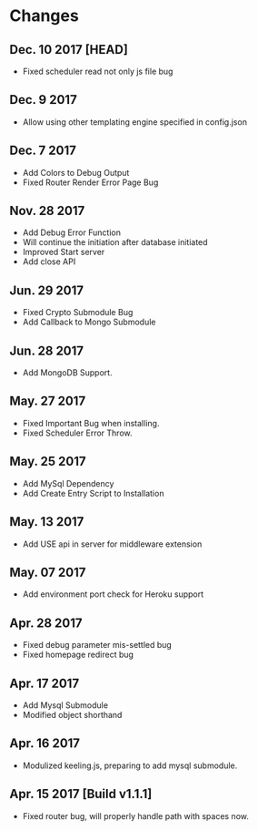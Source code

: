 # Changes

## Dec. 10 2017 [HEAD]

- Fixed scheduler read not only js file bug

## Dec. 9 2017

- Allow using other templating engine specified in config.json

## Dec. 7 2017

- Add Colors to Debug Output
- Fixed Router Render Error Page Bug

## Nov. 28 2017

- Add Debug Error Function
- Will continue the initiation after database initiated
- Improved Start server
- Add close API

## Jun. 29 2017

- Fixed Crypto Submodule Bug
- Add Callback to Mongo Submodule

## Jun. 28 2017

- Add MongoDB Support.

## May. 27 2017

- Fixed Important Bug when installing.
- Fixed Scheduler Error Throw.

## May. 25 2017

- Add MySql Dependency
- Add Create Entry Script to Installation

## May. 13 2017

- Add USE api in server for middleware extension

## May. 07 2017

- Add environment port check for Heroku support

## Apr. 28 2017

- Fixed debug parameter mis-settled bug
- Fixed homepage redirect bug

## Apr. 17 2017

- Add Mysql Submodule
- Modified object shorthand

## Apr. 16 2017

- Modulized keeling.js, preparing to add mysql submodule.

## Apr. 15 2017 [Build v1.1.1]

- Fixed router bug, will properly handle path with spaces now.
